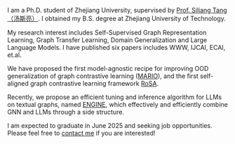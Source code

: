 
I am a Ph.D. student of Zhejiang University, supervised by [Prof. Siliang Tang（汤斯亮）](https://person.zju.edu.cn/siliang/684099.html). I obtained my B.S. degree at Zhejiang University of Technology. 

My research interest includes Self-Supervised Graph Representation Learning, Graph Transfer Learning, Domain Generalization and Large Language Models. I have published six papers includes WWW, IJCAI, ECAI, et.al.

We have proposed the first model-agnostic recipe for improving OOD generalization of graph contrastive learning ([MARIO](https://github.com/ZhuYun97/MARIO/tree/main)), and the first self-aligned graph contrastive learning framework [RoSA](https://github.com/ZhuYun97/RoSA).

Recently, we propose an efficient tuning and inference algorithm for LLMs on textual graphs, named [ENGINE](), which effectively and efficiently combine GNN and LLMs through a side structure.

I am expected to graduate in June 2025 and seeking job opportunities. Please feel free to [contact me](zhuyun_dcd@zju.edu.cn) if you are interested!
